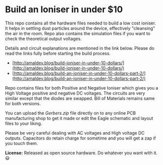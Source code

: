 # Build an Ioniser in under $10

This repo contains all the hardware files needed to build a low cost ioniser. It helps in settling dust particles around the device, effectively "cleansing" the air in the room.  Repo also contains the simulation files if you want to check the theoretical output voltages.

Details and circuit explanations are mentioned in the link below. Please do read the links fully before starting the build process. 
 - [http://amaldev.blog/build-ioniser-in-under-10-dollars/](http://amaldev.blog/build-ioniser-in-under-10-dollars/)
 - [http://amaldev.blog/build-an-ioniser-in-under-10-dollars-part-2/](http://amaldev.blog/build-an-ioniser-in-under-10-dollars-part-2/)

Repo contains files for both Positive and Negative Ioniser which gives you a High Voltage positive and negative DC voltages. The circuits are very similar except that the diodes are swapped. Bill of Materials remains same for both versions. 

You can upload the *Gerbers.zip* file directly on to any online PCB manufacturing shop to get it made or edit the Eagle schematic and layout files to your liking.   

Please be very careful dealing with AC voltages and High voltage DC outputs. Capacitors do retain charge for sometime and you will get a zap if you touch them. 




**License:** Released as open source hardware. Do whatever you want with it. :smiley: 
